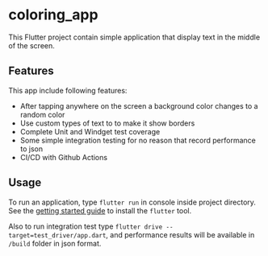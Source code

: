# coloring_app

This Flutter project contain simple application that display text in the middle 
of the screen.

## Features

This app include following features:
+ After tapping anywhere on the screen a background color changes to a random 
color
+ Use custom types of text to to make it show borders
+ Complete Unit and Windget test coverage
+ Some simple integration testing for no reason that record performance to json 
+ CI/CD with Github Actions

## Usage

To run an application, type ``flutter run`` in console inside project directory.
See the [getting started guide](https://flutter.dev/getting-started/) to install
the `flutter` tool.

Also to run integration test type ``flutter drive --target=test_driver/app.dart``,
and performance results will be available in ``/build`` folder in json format.